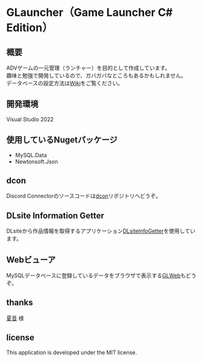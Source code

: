 # GLauncher（Game Launcher C# Edition）


## 概要
ADVゲームの一元管理（ランチャー）を目的として作成しています。<br>
趣味と勉強で開発しているので、ガバガバなところもあるかもしれません。<br>
データベースの設定方法は[Wiki](https://github.com/dekotan24/glc_cs/wiki)をご覧ください。


## 開発環境
Visual Studio 2022


## 使用しているNugetパッケージ
* MySQL.Data
* Newtonsoft.Json


## dcon
Discord Connectorのソースコードは[dcon](https://github.com/dekotan24/dcon)リポジトリへどうぞ。


## DLsite Information Getter
DLsiteから作品情報を取得するアプリケーション[DLsiteInfoGetter](https://github.com/dekotan24/DLsiteInfoGetter)を使用しています。


## Webビューア
MySQLデータベースに登録しているデータをブラウザで表示する[GLWeb](https://github.com/dekotan24/GLWeb/)もどうぞ。


## thanks
[夏音](https://twitter.com/kaon_umr) 様


## license
This application is developed under the MIT license.
